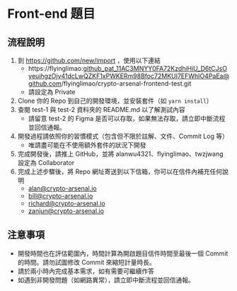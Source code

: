 # Front-end 題目

## 流程說明

1. 到 https://github.com/new/import ，使用以下連結
   - https://flyinglimao: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@github.com/flyinglimao/crypto-arsenal-frontend-test.git
   - 請設定為 Private
2. Clone 你的 Repo 到自己的開發環境，並安裝套件（如 `yarn install`）
3. 查閱 test-1 與 test-2 資料夾的 README.md 以了解測試內容
   - 請留意 test-2 的 Figma 是否可以存取，如果無法存取，請立即中斷流程並回信通報。
4. 開發過程請依照你的習慣模式（包含但不限於註解、文件、Commit Log 等）
   - 唯請盡可能在不使用額外套件的狀況下開發
5. 完成開發後，請推上 GitHub，並將 alanwu4321、flyinglimao、twzjwang 設定為 Collaborator
6. 完成上述步驟後，將 Repo 網址寄送到以下信箱，你可以在信件內補充任何說明
   - alan@crypto-arsenal.io
   - bill@crypto-arsenal.io
   - richard@crypto-arsenal.io
   - zanjun@crypto-arsenal.io

## 注意事項

- 開發時間也在評估範圍內，時間計算為開啟題目信件時間至最後一個 Commit 的時間。請勿試圖修改 Commit 來縮短計量時長。
- 請於兩小時內完成基本需求，如有需要可繼續作答
- 如遇到非開發問題（如網路異常），請立即中斷流程並回信通報。

